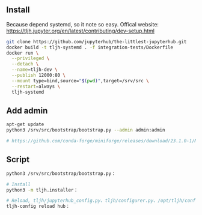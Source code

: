 ## Install

Because depend systemd, so it note so easy. Offical website: https://tljh.jupyter.org/en/latest/contributing/dev-setup.html

```bash
git clone https://github.com/jupyterhub/the-littlest-jupyterhub.git
docker build -t tljh-systemd . -f integration-tests/Dockerfile
docker run \
  --privileged \
  --detach \
  --name=tljh-dev \
  --publish 12000:80 \
  --mount type=bind,source="$(pwd)",target=/srv/src \
  --restart=always \
  tljh-systemd
```

## Add admin

```bash
apt-get update
python3 /srv/src/bootstrap/bootstrap.py --admin admin:admin

# https://github.com/conda-forge/miniforge/releases/download/23.1.0-1/Mambaforge-23.1.0-1-Linux-x86_64.sh
```

## Script

```bash
python3 /srv/src/bootstrap/bootstrap.py：

# Install
python3 -m tljh.installer：

# Reload, tljh/jupyterhub_config.py、tljh/configurer.py、/opt/tljh/config/
tljh-config reload hub：
```

